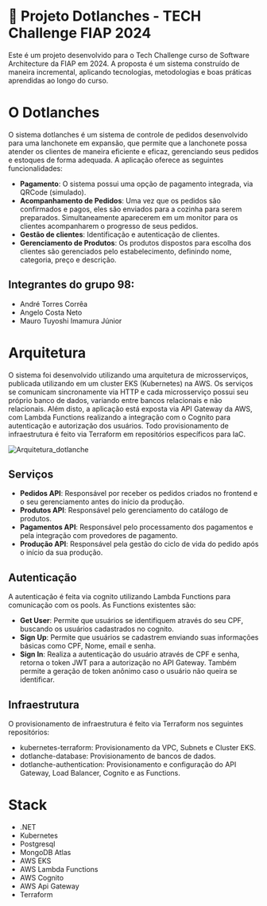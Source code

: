 # 🍔 Projeto Dotlanches - TECH Challenge FIAP 2024 

Este é um projeto desenvolvido para o Tech Challenge curso de Software Architecture da FIAP em 2024. A proposta é um sistema construído de maneira incremental, aplicando tecnologias, metodologias e boas práticas aprendidas ao longo do curso.

# O Dotlanches

O sistema dotlanches é um sistema de controle de pedidos desenvolvido para uma lanchonete em expansão, que permite que a lanchonete possa atender os clientes de maneira eficiente e eficaz, gerenciando seus pedidos e estoques de forma adequada. 
A aplicação oferece as seguintes funcionalidades:
- **Pagamento**: O sistema possui uma opção de pagamento integrada, via QRCode (simulado).
- **Acompanhamento de Pedidos**: Uma vez que os pedidos são confirmados e pagos, eles são enviados para a cozinha para serem preparados. Simultaneamente aparecerem em um monitor para os clientes acompanharem o progresso de seus pedidos.
- **Gestão de clientes**: Identificação e autenticação de clientes.
- **Gerenciamento de Produtos**: Os produtos dispostos para escolha dos clientes são gerenciados pelo estabelecimento, definindo nome, categoria, preço e descrição.

## Integrantes do grupo 98:
- André Torres Corrêa
- Angelo Costa Neto
- Mauro Tuyoshi Imamura Júnior

# Arquitetura

O sistema foi desenvolvido utilizando uma arquitetura de microsserviços, publicada utilizando em um cluster EKS (Kubernetes) na AWS. Os serviços se comunicam sincronamente via HTTP e cada microsserviço possui seu próprio banco de dados, variando entre bancos relacionais e não relacionais. Além disto, a aplicação está exposta via API Gateway da AWS, com Lambda Functions realizando a integração com o Cognito para autenticação e autorização dos usuários. Todo provisionamento de infraestrutura é feito via Terraform em repositórios específicos para IaC.

![Arquitetura_dotlanche](https://github.com/user-attachments/assets/c71289ee-6a73-493c-86f9-ed7673782f0f)

## Serviços
- **Pedidos API**: Responsável por receber os pedidos criados no frontend e o seu gerenciamento antes do início da produção.
- **Produtos API**: Responsável pelo gerenciamento do catálogo de produtos.
- **Pagamentos API**: Responsável pelo processamento dos pagamentos e pela integração com provedores de pagamento.
- **Produção API**: Responsável pela gestão do ciclo de vida do pedido após o início da sua produção.

## Autenticação
A autenticação é feita via cognito utilizando Lambda Functions para comunicação com os pools. As Functions existentes são:
- **Get User**: Permite que usuários se identifiquem através do seu CPF, buscando os usuários cadastrados no cognito.
- **Sign Up**: Permite que usuários se cadastrem enviando suas informações básicas como CPF, Nome, email e senha.
- **Sign In**: Realiza a autenticação do usuário através de CPF e senha, retorna o token JWT para a autorização no API Gateway. Também permite a geração de token anônimo caso o usuário não queira se identificar.

## Infraestrutura
O provisionamento de infraestrutura é feito via Terraform nos seguintes repositórios:
- kubernetes-terraform: Provisionamento da VPC, Subnets e Cluster EKS.
- dotlanche-database: Provisionamento de bancos de dados.
- dotlanche-authentication: Provisionamento e configuração do API Gateway, Load Balancer, Cognito e as Functions.

# Stack
- .NET
- Kubernetes
- Postgresql
- MongoDB Atlas
- AWS EKS
- AWS Lambda Functions
- AWS Cognito
- AWS Api Gateway
- Terraform
